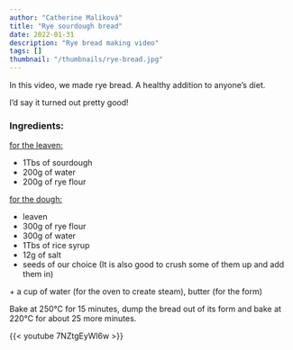 ```yaml
---
author: "Catherine Malíková"
title: "Rye sourdough bread"
date: 2022-01-31
description: "Rye bread making video"
tags: []
thumbnail: "/thumbnails/rye-bread.jpg"
---
```

In this video, we made rye bread. A healthy addition to anyone’s diet.

I’d say it turned out pretty good!

### Ingredients:
<u>for the leaven:</u>

- 1Tbs of sourdough
- 200g of water
- 200g of rye flour

<u>for the dough:</u>

- leaven
- 300g of rye flour
- 300g of water
- 1Tbs of rice syrup
- 12g of salt
- seeds of our choice (It is also good to crush some of them up and add them in)

&plus; a cup of water (for the oven to create steam), butter (for the form)

Bake at 250°C for 15 minutes, dump the bread out of its form and bake at 220°C for about 25 more minutes.

{{< youtube 7NZtgEyWl6w >}}